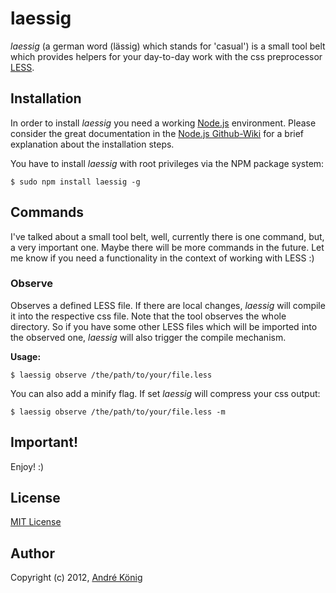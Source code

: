 # laessig

_laessig_ (a german word (lässig) which stands for 'casual') is a small tool belt which provides helpers for your day-to-day work with the css preprocessor [LESS](http://lesscss.org/).

## Installation

In order to install _laessig_ you need a working [Node.js](http://nodejs.org/) environment. Please consider the great documentation in the [Node.js Github-Wiki](https://github.com/joyent/node/wiki) for a brief explanation about the installation steps.

You have to install _laessig_ with root privileges via the NPM package system:

    $ sudo npm install laessig -g

## Commands

I've talked about a small tool belt, well, currently there is one command, but, a very important one. Maybe there will be more commands in the future. Let me know if you need a functionality in the context of working with LESS :)

### Observe

Observes a defined LESS file. If there are local changes, _laessig_ will compile it into the respective css file. Note that the tool observes the whole directory. So if you have some other LESS files which will be imported into the observed one, _laessig_ will also trigger the compile mechanism.

**Usage:**

    $ laessig observe /the/path/to/your/file.less

You can also add a minify flag. If set _laessig_ will compress your css output:

    $ laessig observe /the/path/to/your/file.less -m

## Important!
Enjoy! :)

## License

[MIT License](http://www.opensource.org/licenses/mit-license.php)

## Author

Copyright (c) 2012, [André König](http://iam.andrekoenig.info)
